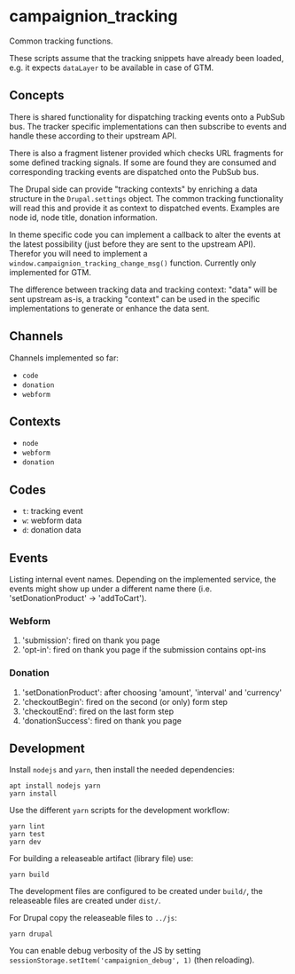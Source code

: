 # campaignion_tracking

Common tracking functions.

These scripts assume that the tracking snippets have already been loaded,
e.g. it expects `dataLayer` to be available in case of GTM.

## Concepts

There is shared functionality for dispatching tracking events onto a PubSub bus.
The tracker specific implementations can then subscribe to events and handle
these according to their upstream API.

There is also a fragment listener provided which checks URL fragments for
some defined tracking signals. If some are found they are consumed and
corresponding tracking events are dispatched onto the PubSub bus.

The Drupal side can provide "tracking contexts" by enriching a data
structure in the `Drupal.settings` object. The common tracking functionality
will read this and provide it as context to dispatched events.
Examples are node id, node title, donation information.

In theme specific code you can implement a callback to alter the events at
the latest possibility (just before they are sent to the upstream API).
Therefor you will need to implement a
`window.campaignion_tracking_change_msg()` function.
Currently only implemented for GTM.

The difference between tracking data and tracking context:
"data" will be sent upstream as-is, a tracking "context" can be used in the
specific implementations to generate or enhance the data sent.

## Channels

Channels implemented so far:

- `code`
- `donation`
- `webform`

## Contexts

- `node`
- `webform`
- `donation`

## Codes

- `t`: tracking event
- `w`: webform data
- `d`: donation data

## Events

Listing internal event names. Depending on the implemented service, the events
might show up under a different name there (i.e. 'setDonationProduct' → 'addToCart').

### Webform

1. 'submission': fired on thank you page
2. 'opt-in': fired on thank you page if the submission contains opt-ins

### Donation

1. 'setDonationProduct': after choosing 'amount', 'interval' and 'currency'
2. 'checkoutBegin': fired on the second (or only) form step
3. 'checkoutEnd': fired on the last form step
4. 'donationSuccess': fired on thank you page

## Development

Install `nodejs` and `yarn`, then install the needed dependencies:

    apt install nodejs yarn
    yarn install

Use the different `yarn` scripts for the development workflow:

    yarn lint
    yarn test
    yarn dev

For building a releaseable artifact (library file) use:

    yarn build

The development files are configured to be created under `build/`, the
releaseable files are created under `dist/`.

For Drupal copy the releaseable files to `../js`:

    yarn drupal

You can enable debug verbosity of the JS by setting
`sessionStorage.setItem('campaignion_debug', 1)` (then reloading).
